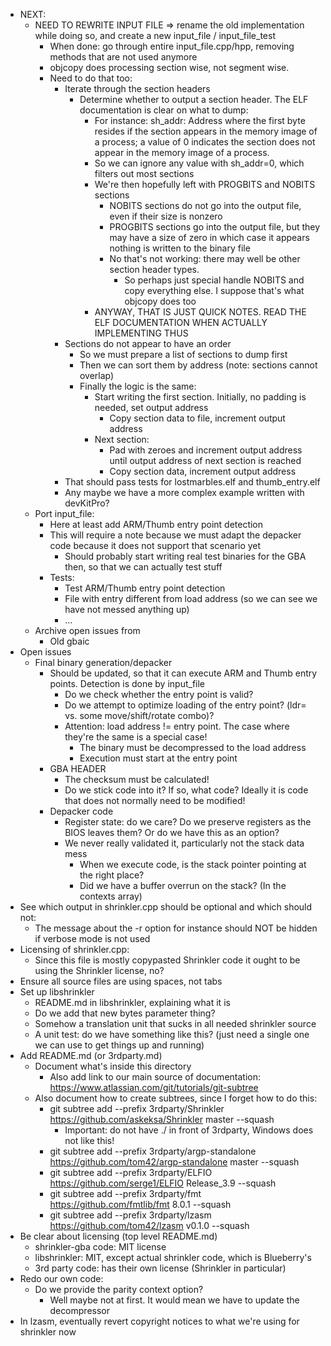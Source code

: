 * NEXT:
  * NEED TO REWRITE INPUT FILE => rename the old implementation while doing so, and create a new input_file / input_file_test
    * When done: go through entire input_file.cpp/hpp, removing methods that are not used anymore
    * objcopy does processing section wise, not segment wise.
    * Need to do that too:
      * Iterate through the section headers
        * Determine whether to output a section header. The ELF documentation is clear on what to dump:
          * For instance: sh_addr: Address where the first byte resides if the section appears in the memory image of a process;
                          a value of 0 indicates the section does not appear in the memory image of a process.
          * So we can ignore any value with sh_addr=0, which filters out most sections
          * We're then hopefully left with PROGBITS and NOBITS sections
            * NOBITS sections do not go into the output file, even if their size is nonzero
            * PROGBITS sections go into the output file, but they may have a size of zero in which case it appears nothing is written to the binary file
            * No that's not working: there may well be other section header types.
              * So perhaps just special handle NOBITS and copy everything else. I suppose that's what objcopy does too
          * ANYWAY, THAT IS JUST QUICK NOTES. READ THE ELF DOCUMENTATION WHEN ACTUALLY IMPLEMENTING THUS
      * Sections do not appear to have an order
        * So we must prepare a list of sections to dump first
        * Then we can sort them by address (note: sections cannot overlap)
        * Finally the logic is the same:
          * Start writing the first section. Initially, no padding is needed, set output address
            * Copy section data to file, increment output address
          * Next section:
            * Pad with zeroes and increment output address until output address of next section is reached
            * Copy section data, increment output address
      * That should pass tests for lostmarbles.elf and thumb_entry.elf
      * Any maybe we have a more complex example written with devKitPro?
  * Port input_file:
    * Here at least add ARM/Thumb entry point detection
    * This will require a note because we must adapt the depacker code because it does not support that scenario yet
      * Should probably start writing real test binaries for the GBA then, so that we can actually test stuff
    * Tests:
      * Test ARM/Thumb entry point detection
      * File with entry different from load address (so we can see we have not messed anything up)
      * ...
  * Archive open issues from
    * Old gbaic
* Open issues
  * Final binary generation/depacker
    * Should be updated, so that it can execute ARM and Thumb entry points. Detection is done by input_file
      * Do we check whether the entry point is valid?
      * Do we attempt to optimize loading of the entry point? (ldr= vs. some move/shift/rotate combo)?
      * Attention: load address != entry point. The case where they're the same is a special case!
        * The binary must be decompressed to the load address
        * Execution must start at the entry point
    * GBA HEADER
      * The checksum must be calculated!
      * Do we stick code into it? If so, what code? Ideally it is code that does not normally need to be modified!
    * Depacker code
      * Register state: do we care? Do we preserve registers as the BIOS leaves them? Or do we have this as an option?
      * We never really validated it, particularly not the stack data mess
        * When we execute code, is the stack pointer pointing at the right place?
        * Did we have a buffer overrun on the stack? (In the contexts array)
* See which output in shrinkler.cpp should be optional and which should not:
  * The message about the -r option for instance should NOT be hidden if verbose mode is not used
* Licensing of shrinkler.cpp:
  * Since this file is mostly copypasted Shrinkler code it ought to be using the Shrinkler license, no?
* Ensure all source files are using spaces, not tabs
* Set up libshrinkler
  * README.md in libshrinkler, explaining what it is
  * Do we add that new bytes parameter thing?
  * Somehow a translation unit that sucks in all needed shrinkler source
  * A unit test: do we have something like this? (just need a single one we can use to get things up and running)
* Add README.md (or 3rdparty.md)
  * Document what's inside this directory
    * Also add link to our main source of documentation: https://www.atlassian.com/git/tutorials/git-subtree
  * Also document how to create subtrees, since I forget how to do this:
    * git subtree add --prefix 3rdparty/Shrinkler https://github.com/askeksa/Shrinkler master --squash
      * Important: do not have ./ in front of 3rdparty, Windows does not like this!
    * git subtree add --prefix 3rdparty/argp-standalone https://github.com/tom42/argp-standalone master --squash
    * git subtree add --prefix 3rdparty/ELFIO https://github.com/serge1/ELFIO Release_3.9 --squash
    * git subtree add --prefix 3rdparty/fmt https://github.com/fmtlib/fmt 8.0.1 --squash
    * git subtree add --prefix 3rdparty/lzasm https://github.com/tom42/lzasm v0.1.0 --squash
* Be clear about licensing (top level README.md)
  * shrinkler-gba code: MIT license
  * libshrinkler: MIT, except actual shrinkler code, which is Blueberry's
  * 3rd party code: has their own license (Shrinkler in particular)
* Redo our own code:
  * Do we provide the parity context option?
    * Well maybe not at first. It would mean we have to update the decompressor
* In lzasm, eventually revert copyright notices to what we're using for shrinkler now
